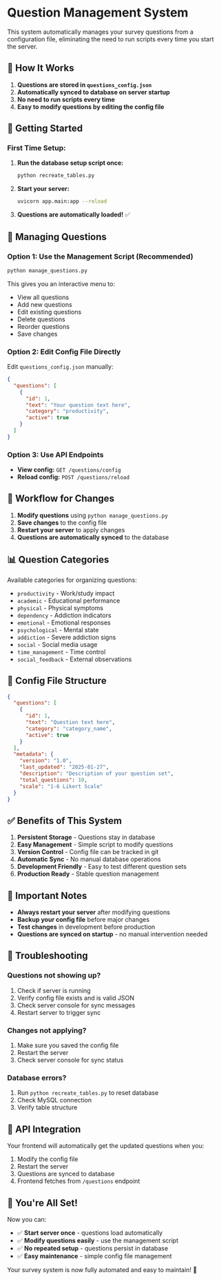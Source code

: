 # Question Management System

This system automatically manages your survey questions from a configuration file, eliminating the need to run scripts every time you start the server.

## 🎯 **How It Works**

1. **Questions are stored in `questions_config.json`**
2. **Automatically synced to database on server startup**
3. **No need to run scripts every time**
4. **Easy to modify questions by editing the config file**

## 🚀 **Getting Started**

### **First Time Setup:**
1. **Run the database setup script once:**
   ```bash
   python recreate_tables.py
   ```

2. **Start your server:**
   ```bash
   uvicorn app.main:app --reload
   ```

3. **Questions are automatically loaded!** ✅

## 📝 **Managing Questions**

### **Option 1: Use the Management Script (Recommended)**
```bash
python manage_questions.py
```

This gives you an interactive menu to:
- View all questions
- Add new questions
- Edit existing questions
- Delete questions
- Reorder questions
- Save changes

### **Option 2: Edit Config File Directly**
Edit `questions_config.json` manually:
```json
{
  "questions": [
    {
      "id": 1,
      "text": "Your question text here",
      "category": "productivity",
      "active": true
    }
  ]
}
```

### **Option 3: Use API Endpoints**
- **View config:** `GET /questions/config`
- **Reload config:** `POST /questions/reload`

## 🔄 **Workflow for Changes**

1. **Modify questions** using `python manage_questions.py`
2. **Save changes** to the config file
3. **Restart your server** to apply changes
4. **Questions are automatically synced** to the database

## 📊 **Question Categories**

Available categories for organizing questions:
- `productivity` - Work/study impact
- `academic` - Educational performance
- `physical` - Physical symptoms
- `dependency` - Addiction indicators
- `emotional` - Emotional responses
- `psychological` - Mental state
- `addiction` - Severe addiction signs
- `social` - Social media usage
- `time_management` - Time control
- `social_feedback` - External observations

## 🎨 **Config File Structure**

```json
{
  "questions": [
    {
      "id": 1,
      "text": "Question text here",
      "category": "category_name",
      "active": true
    }
  ],
  "metadata": {
    "version": "1.0",
    "last_updated": "2025-01-27",
    "description": "Description of your question set",
    "total_questions": 10,
    "scale": "1-6 Likert Scale"
  }
}
```

## ✅ **Benefits of This System**

1. **Persistent Storage** - Questions stay in database
2. **Easy Management** - Simple script to modify questions
3. **Version Control** - Config file can be tracked in git
4. **Automatic Sync** - No manual database operations
5. **Development Friendly** - Easy to test different question sets
6. **Production Ready** - Stable question management

## 🚨 **Important Notes**

- **Always restart your server** after modifying questions
- **Backup your config file** before major changes
- **Test changes** in development before production
- **Questions are synced on startup** - no manual intervention needed

## 🔧 **Troubleshooting**

### **Questions not showing up?**
1. Check if server is running
2. Verify config file exists and is valid JSON
3. Check server console for sync messages
4. Restart server to trigger sync

### **Changes not applying?**
1. Make sure you saved the config file
2. Restart the server
3. Check server console for sync status

### **Database errors?**
1. Run `python recreate_tables.py` to reset database
2. Check MySQL connection
3. Verify table structure

## 📱 **API Integration**

Your frontend will automatically get the updated questions when you:
1. Modify the config file
2. Restart the server
3. Questions are synced to database
4. Frontend fetches from `/questions` endpoint

## 🎉 **You're All Set!**

Now you can:
- ✅ **Start server once** - questions load automatically
- ✅ **Modify questions easily** - use the management script
- ✅ **No repeated setup** - questions persist in database
- ✅ **Easy maintenance** - simple config file management

Your survey system is now fully automated and easy to maintain! 🚀
